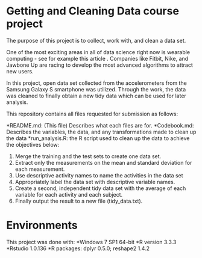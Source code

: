 # **Getting and Cleaning Data** course project
The purpose of this project is to collect, work with, and clean a data set. 

One of the most exciting areas in all of data science right now is wearable computing - see for example this article . Companies like Fitbit, Nike, and Jawbone Up are racing to develop the most advanced algorithms to attract new users. 

In this project, open data set collected from the accelerometers from the Samsung Galaxy S smartphone was utilized. Through the work, the data was cleaned to finally obtain a new tidy data which can be used for later analysis.

This repository contains all files requested for submission as follows:

*README.md: (This file) Describes what each files are for.
*Codebook.md: Describes the variables, the data, and any transformations made to clean up the data
*run_analysis.R: the R script used to clean up the data to achieve the objectives below:
1. Merge the training and the test sets to create one data set.
2. Extract only the measurements on the mean and standard deviation for each measurement.
3. Use descriptive activity names to name the activities in the data set
4. Appropriately label the data set with descriptive variable names.
5. Create a second, independent tidy data set with the average of each variable for each activity and each subject.
6. Finally output the result to a new file (tidy_data.txt).

# Environments
This project was done with:
*Windows 7 SP1 64-bit
*R version 3.3.3
*Rstudio 1.0.136
*R packages: dplyr 0.5.0; reshape2 1.4.2
